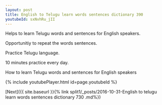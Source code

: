 ```yaml
---
layout: post
title: English to Telugu learn words sentences dictionary 390 
youtubeId: sxNvhRu_jII
---
```

 
 
Helps to learn Telugu words and sentences for English speakers.

Opportunitiy to repeat the words sentences. 

Practice Telugu language. 
 
10 minutes practice every day. 
 
How to learn Telugu words and sentences for English speakers 
 
{% include youtubePlayer.html id=page.youtubeId %}
 
 
[Next]({{ site.baseurl }}{% link  split1/_posts/2016-10-31-English to telugu learn words sentences dictionary 730 .md%})
 
